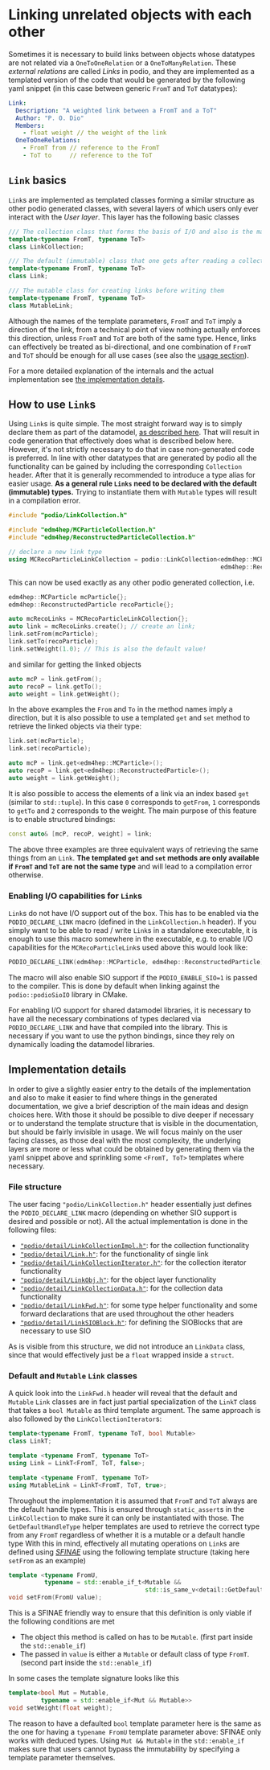 # Linking unrelated objects with each other
Sometimes it is necessary to build links between objects whose datatypes are
not related via a `OneToOneRelation` or a `OneToManyRelation`. These *external
relations* are called *Links* in podio, and they are implemented as a
templated version of the code that would be generated by the following yaml
snippet (in this case between generic `FromT` and `ToT` datatypes):

```yaml
Link:
  Description: "A weighted link between a FromT and a ToT"
  Author: "P. O. Dio"
  Members:
    - float weight // the weight of the link
  OneToOneRelations:
    - FromT from // reference to the FromT
    - ToT to     // reference to the ToT
```

## `Link` basics
`Link`s are implemented as templated classes forming a similar structure
as other podio generated classes, with several layers of which users only ever
interact with the *User layer*. This layer has the following basic classes
```cpp
/// The collection class that forms the basis of I/O and also is the main entry point
template<typename FromT, typename ToT>
class LinkCollection;

/// The default (immutable) class that one gets after reading a collection
template<typename FromT, typename ToT>
class Link;

/// The mutable class for creating links before writing them
template<typename FromT, typename ToT>
class MutableLink;
```

Although the names of the template parameters, `FromT` and `ToT` imply a
direction of the link, from a technical point of view nothing actually
enforces this direction, unless `FromT` and `ToT` are both of the same type.
Hence, links can effectively be treated as bi-directional, and one
combination of `FromT` and `ToT` should be enough for all use cases (see also
the [usage section](#how-to-use-links)).

For a more detailed explanation of the internals and the actual implementation
see [the implementation details](#implementation-details).

## How to use `Link`s
Using `Link`s is quite simple. The most straight forward way is to simply
declare them as part of the datamodel, [as described
here](datamodel_syntax.md#definition-of-links). That will result in code
generation that effectively does what is described below here. However, it's not
strictly necessary to do that in case non-generated code is preferred. In line
with other datatypes that are generated by podio all the functionality can be
gained by including the corresponding `Collection` header. After that it is
generally recommended to introduce a type alias for easier usage. **As a general
rule `Links` need to be declared with the default (immutable) types.** Trying to
instantiate them with `Mutable` types will result in a compilation error.

```cpp
#include "podio/LinkCollection.h"

#include "edm4hep/MCParticleCollection.h"
#include "edm4hep/ReconstructedParticleCollection.h"

// declare a new link type
using MCRecoParticleLinkCollection = podio::LinkCollection<edm4hep::MCParticle,
                                                           edm4hep::ReconstructedParticle>;
```

This can now be used exactly as any other podio generated collection, i.e.
```cpp
edm4hep::MCParticle mcParticle{};
edm4hep::ReconstructedParticle recoParticle{};

auto mcRecoLinks = MCRecoParticleLinkCollection{};
auto link = mcRecoLinks.create(); // create an link;
link.setFrom(mcParticle);
link.setTo(recoParticle);
link.setWeight(1.0); // This is also the default value!
```

and similar for getting the linked objects
```cpp
auto mcP = link.getFrom();
auto recoP = link.getTo();
auto weight = link.getWeight();
```

In the above examples the `From` and `To` in the method names imply a direction,
but it is also possible to use a templated `get` and `set` method to retrieve
the linked objects via their type:

```cpp
link.set(mcParticle);
link.set(recoParticle);

auto mcP = link.get<edm4hep::MCParticle>();
auto recoP = link.get<edm4hep::ReconstructedParticle>();
auto weight = link.getWeight();
```

It is also possible to access the elements of a link via an index based
`get` (similar to `std::tuple`). In this case `0` corresponds to `getFrom`, `1`
corresponds to `getTo` and `2` corresponds to the weight. The main purpose of
this feature is to enable structured bindings:

```cpp
const auto& [mcP, recoP, weight] = link;
```

The above three examples are three equivalent ways of retrieving the same things
from an `Link`. **The templated `get` and `set` methods are only available
if `FromT` and `ToT` are not the same type** and will lead to a compilation
error otherwise.

### Enabling I/O capabilities for `Link`s

`Link`s do not have I/O support out of the box. This has to be enabled via
the `PODIO_DECLARE_LINK` macro (defined in the `LinkCollection.h`
header). If you simply want to be able to read / write `Link`s in a
standalone executable, it is enough to use this macro somewhere in the
executable, e.g. to enable I/O capabilities for the `MCRecoParticleLink`s
used above this would look like:

```cpp
PODIO_DECLARE_LINK(edm4hep::MCParticle, edm4hep::ReconstructedParticle)
```

The macro will also enable SIO support if the `PODIO_ENABLE_SIO=1` is passed to
the compiler. This is done by default when linking against the
`podio::podioSioIO` library in CMake.

For enabling I/O support for shared datamodel libraries, it is necessary to have
all the necessary combinations of types declared via `PODIO_DECLARE_LINK`
and have that compiled into the library. This is necessary if you want to use
the python bindings, since they rely on dynamically loading the datamodel
libraries.

## Implementation details

In order to give a slightly easier entry to the details of the implementation
and also to make it easier to find where things in the generated documentation,
we give a brief description of the main ideas and design choices here. With
those it should be possible to dive deeper if necessary or to understand the
template structure that is visible in the documentation, but should be fairly
invisible in usage. We will focus mainly on the user facing classes, as those
deal with the most complexity, the underlying layers are more or less what could
be obtained by generating them via the yaml snippet above and sprinkling some
`<FromT, ToT>` templates where necessary.

### File structure

The user facing `"podio/LinkCollection.h"` header essentially just
defines the `PODIO_DECLARE_LINK` macro (depending on whether SIO support
is desired and possible or not). All the actual implementation is done in the
following files:

- [`"podio/detail/LinkCollectionImpl.h"`](https://github.com/AIDASoft/podio/blob/master/include/podio/detail/LinkCollectionImpl.h):
  for the collection functionality
- [`"podio/detail/Link.h"`](https://github.com/AIDASoft/podio/blob/master/include/podio/detail/Link.h):
  for the functionality of single link
- [`"podio/detail/LinkCollectionIterator.h"`](https://github.com/AIDASoft/podio/blob/master/include/podio/detail/LinkCollectionIterator.h):
  for the collection iterator functionality
- [`"podio/detail/LinkObj.h"`](https://github.com/AIDASoft/podio/blob/master/include/podio/detail/LinkObj.h):
  for the object layer functionality
 - [`"podio/detail/LinkCollectionData.h"`](https://github.com/AIDASoft/podio/blob/master/include/podio/detail/LinkCollectionData.h):
  for the collection data functionality
- [`"podio/detail/LinkFwd.h"`](https://github.com/AIDASoft/podio/blob/master/include/podio/detail/LinkFwd.h):
  for some type helper functionality and some forward declarations that are used
  throughout the other headers
- [`"podio/detail/LinkSIOBlock.h"`](https://github.com/AIDASoft/podio/blob/master/include/podio/detail/LinkSIOBlock.h):
  for defining the SIOBlocks that are necessary to use SIO

As is visible from this structure, we did not introduce an `LinkData`
class, since that would effectively just be a `float` wrapped inside a `struct`.

### Default and `Mutable` `Link` classes

A quick look into the `LinkFwd.h` header will reveal that the default and
`Mutable` `Link` classes are in fact just partial specialization of the
`LinkT` class that takes a `bool Mutable` as third template argument. The
same approach is also followed by the `LinkCollectionIterator`s:

```cpp
template<typename FromT, typename ToT, bool Mutable>
class LinkT;

template <typename FromT, typename ToT>
using Link = LinkT<FromT, ToT, false>;

template <typename FromT, typename ToT>
using MutableLink = LinkT<FromT, ToT, true>;
```

Throughout the implementation it is assumed that `FromT` and `ToT` always are the
default handle types. This is ensured through `static_assert`s in the
`LinkCollection` to make sure it can only be instantiated with those. The
`GetDefaultHandleType` helper templates are used to retrieve the correct type
from any `FromT` regardless of whether it is a mutable or a default handle type
With this in mind, effectively all mutating operations on `Link`s are
defined using [*SFINAE*](https://en.cppreference.com/w/cpp/language/sfinae)
using the following template structure (taking here `setFrom` as an example)

```cpp
template <typename FromU,
          typename = std::enable_if_t<Mutable &&
                                      std::is_same_v<detail::GetDefaultHandleType<FromU>, FromT>>>
void setFrom(FromU value);
```

This is a SFINAE friendly way to ensure that this definition is only viable if
the following conditions are met
- The object this method is called on has to be `Mutable`. (first part inside the `std::enable_if`)
- The passed in `value` is either a `Mutable` or default class of type `FromT`. (second part inside the `std::enable_if`)

In some cases the template signature looks like this

```cpp
template<bool Mut = Mutable,
         typename = std::enable_if<Mut && Mutable>>
void setWeight(float weight);
```

The reason to have a defaulted `bool` template parameter here is the same as the
one for having a `typename FromU` template parameter above: SFINAE only works
with deduced types. Using `Mut && Mutable` in the `std::enable_if` makes sure
that users cannot bypass the immutability by specifying a template parameter
themselves.
